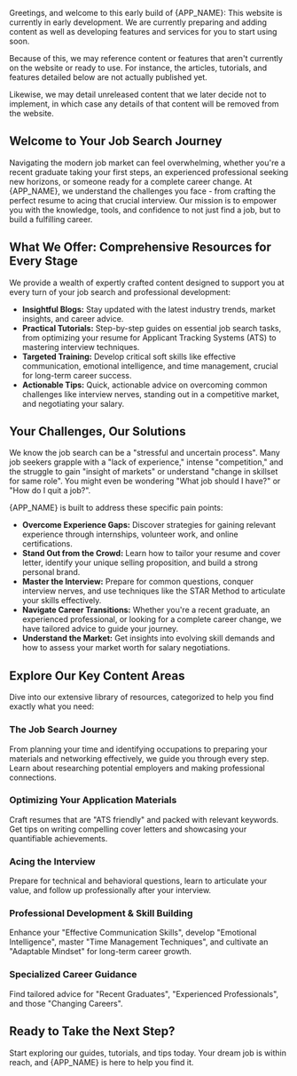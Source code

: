 <webui-data data-page-title="{APP_NAME}?" data-page-subtitle="Your Ultimate Partner in Career Success"></webui-data>

<webui-quote theme="warning">

Greetings, and welcome to this early build of {APP_NAME}: This website is currently in early development. We are currently preparing and adding content as well as developing features and services for you to start using soon.

Because of this, we may reference content or features that aren't currently on the website or ready to use. For instance, the articles, tutorials, and features detailed below are not actually published yet.

Likewise, we may detail unreleased content that we later decide not to implement, in which case any details of that content will be removed from the website.

</webui-quote>

<app-search></app-search>

## Welcome to Your Job Search Journey

<webui-page-segment elevation="10">

Navigating the modern job market can feel overwhelming, whether you're a recent graduate taking your first steps, an experienced professional seeking new horizons, or someone ready for a complete career change. At {APP_NAME}, we understand the challenges you face - from crafting the perfect resume to acing that crucial interview. Our mission is to empower you with the knowledge, tools, and confidence to not just find a job, but to build a fulfilling career.

</webui-page-segment>

## What We Offer: Comprehensive Resources for Every Stage

<webui-page-segment elevation="10">

We provide a wealth of expertly crafted content designed to support you at every turn of your job search and professional development:

* **Insightful Blogs:** Stay updated with the latest industry trends, market insights, and career advice.
* **Practical Tutorials:** Step-by-step guides on essential job search tasks, from optimizing your resume for Applicant Tracking Systems (ATS) to mastering interview techniques.
* **Targeted Training:** Develop critical soft skills like effective communication, emotional intelligence, and time management, crucial for long-term career success.
* **Actionable Tips:** Quick, actionable advice on overcoming common challenges like interview nerves, standing out in a competitive market, and negotiating your salary.

</webui-page-segment>

## Your Challenges, Our Solutions

<webui-page-segment elevation="10">

We know the job search can be a "stressful and uncertain process". Many job seekers grapple with a "lack of experience," intense "competition," and the struggle to gain "insight of markets" or understand "change in skillset for same role". You might even be wondering "What job should I have?" or "How do I quit a job?".

{APP_NAME} is built to address these specific pain points:

* **Overcome Experience Gaps:** Discover strategies for gaining relevant experience through internships, volunteer work, and online certifications.
* **Stand Out from the Crowd:** Learn how to tailor your resume and cover letter, identify your unique selling proposition, and build a strong personal brand.
* **Master the Interview:** Prepare for common questions, conquer interview nerves, and use techniques like the STAR Method to articulate your skills effectively.
* **Navigate Career Transitions:** Whether you're a recent graduate, an experienced professional, or looking for a complete career change, we have tailored advice to guide your journey.
* **Understand the Market:** Get insights into evolving skill demands and how to assess your market worth for salary negotiations.

</webui-page-segment>

## Explore Our Key Content Areas

<webui-page-segment elevation="10">

Dive into our extensive library of resources, categorized to help you find exactly what you need:

</webui-page-segment>

### The Job Search Journey

<webui-page-segment elevation="10">

From planning your time and identifying occupations to preparing your materials and networking effectively, we guide you through every step. Learn about researching potential employers and making professional connections.

</webui-page-segment>

### Optimizing Your Application Materials

<webui-page-segment elevation="10">

Craft resumes that are "ATS friendly" and packed with relevant keywords. Get tips on writing compelling cover letters and showcasing your quantifiable achievements.

</webui-page-segment>

### Acing the Interview

<webui-page-segment elevation="10">

Prepare for technical and behavioral questions, learn to articulate your value, and follow up professionally after your interview.

</webui-page-segment>

### Professional Development & Skill Building

<webui-page-segment elevation="10">

Enhance your "Effective Communication Skills", develop "Emotional Intelligence", master "Time Management Techniques", and cultivate an "Adaptable Mindset" for long-term career growth.

</webui-page-segment>

### Specialized Career Guidance

<webui-page-segment elevation="10">

Find tailored advice for "Recent Graduates", "Experienced Professionals", and those "Changing Careers".

</webui-page-segment>

## Ready to Take the Next Step?

<webui-page-segment elevation="10">

Start exploring our guides, tutorials, and tips today. Your dream job is within reach, and {APP_NAME} is here to help you find it.

</webui-page-segment>

<app-search></app-search>
